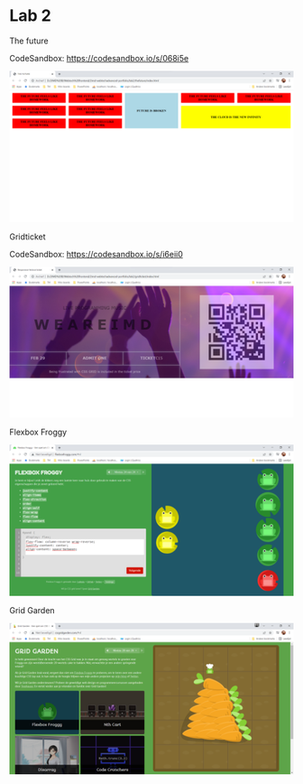 # Lab 2

The future

CodeSandbox: https://codesandbox.io/s/068i5e

![thefuture](https://github.com/marianneneuts/2imd-webtechadvanced-portfolio/blob/main/lab2/screenshot-thefuture.png)

Gridticket

CodeSandbox: https://codesandbox.io/s/i6eii0

![gridticket](https://github.com/marianneneuts/2imd-webtechadvanced-portfolio/blob/main/lab2/screenshot-gridticket.png)

Flexbox Froggy

![flexboxfroggy](https://github.com/marianneneuts/2imd-webtechadvanced-portfolio/blob/main/lab2/screenshot-flexboxfroggy.png)

Grid Garden

![gridgarden](https://github.com/marianneneuts/2imd-webtechadvanced-portfolio/blob/main/lab2/screenshot-gridgarden.png)
